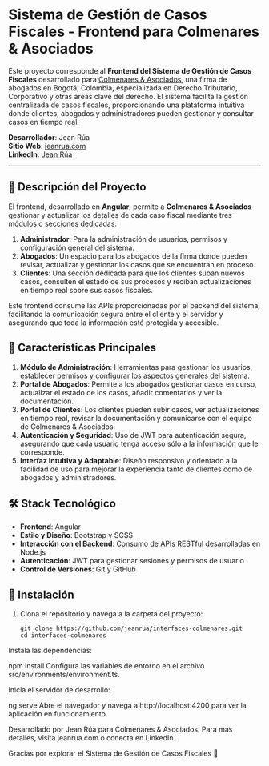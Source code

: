 # Sistema de Gestión de Casos Fiscales - Frontend para Colmenares & Asociados

Este proyecto corresponde al **Frontend del Sistema de Gestión de Casos Fiscales** desarrollado para [Colmenares & Asociados](https://www.colmenaresasociados.com/), una firma de abogados en Bogotá, Colombia, especializada en Derecho Tributario, Corporativo y otras áreas clave del derecho. El sistema facilita la gestión centralizada de casos fiscales, proporcionando una plataforma intuitiva donde clientes, abogados y administradores pueden gestionar y consultar casos en tiempo real.

**Desarrollador**: Jean Rúa  
**Sitio Web**: [jeanrua.com](https://jeanrua.com)  
**LinkedIn**: [Jean Rúa](https://www.linkedin.com/in/jean-rua/)

---

## 📖 Descripción del Proyecto

El frontend, desarrollado en **Angular**, permite a **Colmenares & Asociados** gestionar y actualizar los detalles de cada caso fiscal mediante tres módulos o secciones dedicadas:

1. **Administrador**: Para la administración de usuarios, permisos y configuración general del sistema.
2. **Abogados**: Un espacio para los abogados de la firma donde pueden revisar, actualizar y gestionar los casos que se encuentran en proceso.
3. **Clientes**: Una sección dedicada para que los clientes suban nuevos casos, consulten el estado de sus procesos y reciban actualizaciones en tiempo real sobre sus casos fiscales.

Este frontend consume las APIs proporcionadas por el backend del sistema, facilitando la comunicación segura entre el cliente y el servidor y asegurando que toda la información esté protegida y accesible.

## 🚀 Características Principales

1. **Módulo de Administración**: Herramientas para gestionar los usuarios, establecer permisos y configurar los aspectos generales del sistema.
2. **Portal de Abogados**: Permite a los abogados gestionar casos en curso, actualizar el estado de los casos, añadir comentarios y ver la documentación.
3. **Portal de Clientes**: Los clientes pueden subir casos, ver actualizaciones en tiempo real, revisar la documentación y comunicarse con el equipo de Colmenares & Asociados.
4. **Autenticación y Seguridad**: Uso de JWT para autenticación segura, asegurando que cada usuario tenga acceso sólo a la información que le corresponde.
5. **Interfaz Intuitiva y Adaptable**: Diseño responsivo y orientado a la facilidad de uso para mejorar la experiencia tanto de clientes como de abogados y administradores.

## 🛠️ Stack Tecnológico

- **Frontend**: Angular
- **Estilo y Diseño**: Bootstrap y SCSS
- **Interacción con el Backend**: Consumo de APIs RESTful desarrolladas en Node.js
- **Autenticación**: JWT para gestionar sesiones y permisos de usuario
- **Control de Versiones**: Git y GitHub


## 🚀 Instalación

1. Clona el repositorio y navega a la carpeta del proyecto:
   ``` 
   git clone https://github.com/jeanrua/interfaces-colmenares.git
   cd interfaces-colmenares
Instala las dependencias:

 
 
npm install
Configura las variables de entorno en el archivo src/environments/environment.ts.

Inicia el servidor de desarrollo:
 
ng serve
Abre el navegador y navega a http://localhost:4200 para ver la aplicación en funcionamiento.

Desarrollado por Jean Rúa para Colmenares & Asociados. Para más detalles, visita jeanrua.com o conecta en LinkedIn.

Gracias por explorar el Sistema de Gestión de Casos Fiscales 🚀